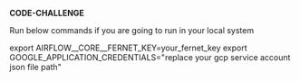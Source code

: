 **CODE-CHALLENGE**

Run below commands if you are going to run in your local system


export AIRFLOW__CORE__FERNET_KEY=your_fernet_key
export GOOGLE_APPLICATION_CREDENTIALS="replace your gcp service account json file path"
